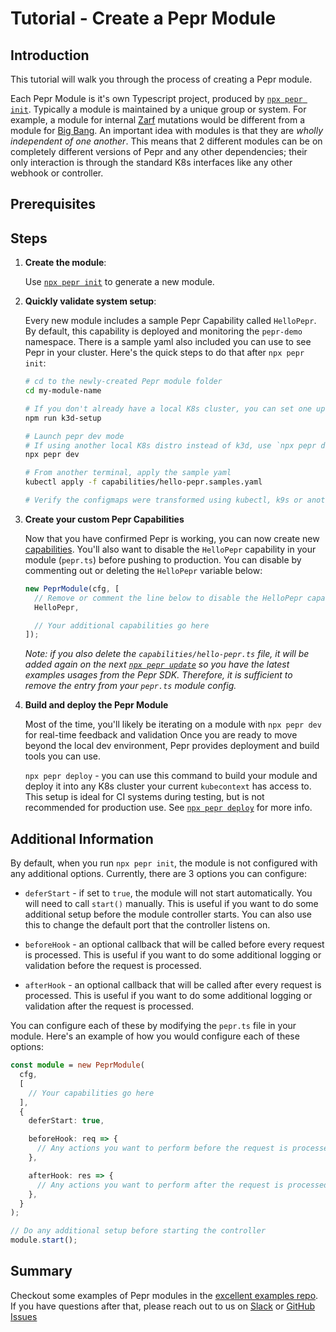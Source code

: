 # Tutorial - Create a Pepr Module

## Introduction

This tutorial will walk you through the process of creating a Pepr module.

Each Pepr Module is it's own Typescript project, produced by [`npx pepr init`](../030_user-guide/010_pepr-cli.md#pepr-init). Typically a module is maintained by a unique group or system. For example, a module for internal [Zarf](https://zarf.dev/) mutations would be different from a module for [Big Bang](https://p1.dso.mil/products/big-bang). An important idea with modules is that they are _wholly independent of one another_. This means that 2 different modules can be on completely different versions of Pepr and any other dependencies; their only interaction is through the standard K8s interfaces like any other webhook or controller.

## Prerequisites

## Steps

1. **Create the module**:

   Use [`npx pepr init`](../030_user-guide/010_pepr-cli.md#pepr-init) to generate a new module.

1. **Quickly validate system setup**:

   Every new module includes a sample Pepr Capability called `HelloPepr`. By default,
   this capability is deployed and monitoring the `pepr-demo` namespace. There is a sample
   yaml also included you can use to see Pepr in your cluster. Here's the quick steps to do
   that after `npx pepr init`:

   ```bash
   # cd to the newly-created Pepr module folder
   cd my-module-name

   # If you don't already have a local K8s cluster, you can set one up with k3d
   npm run k3d-setup

   # Launch pepr dev mode
   # If using another local K8s distro instead of k3d, use `npx pepr dev --host host.docker.internal`
   npx pepr dev

   # From another terminal, apply the sample yaml
   kubectl apply -f capabilities/hello-pepr.samples.yaml

   # Verify the configmaps were transformed using kubectl, k9s or another tool
   ```

1. **Create your custom Pepr Capabilities**

   Now that you have confirmed Pepr is working, you can now create new [capabilities](../030_user-guide/040_capabilities.md). You'll also want to disable the `HelloPepr` capability in your module (`pepr.ts`) before pushing to production. You can disable by commenting out or deleting the `HelloPepr` variable below:

   ```typescript
   new PeprModule(cfg, [
     // Remove or comment the line below to disable the HelloPepr capability
     HelloPepr,

     // Your additional capabilities go here
   ]);
   ```

   _Note: if you also delete the `capabilities/hello-pepr.ts` file, it will be added again on the next [`npx pepr update`](../030_user-guide/010_pepr-cli.md#pepr-update) so you have the latest examples usages from the Pepr SDK. Therefore, it is sufficient to remove the entry from your `pepr.ts` module
   config._

1. **Build and deploy the Pepr Module**

   Most of the time, you'll likely be iterating on a module with `npx pepr dev` for real-time feedback and validation Once you are ready to move beyond the local dev environment, Pepr provides deployment and build tools you can use.

   `npx pepr deploy` - you can use this command to build your module and deploy it into any K8s cluster your current `kubecontext` has access to. This setup is ideal for CI systems during testing, but is not recommended for production use. See [`npx pepr deploy`](../030_user-guide/010_pepr-cli.md#pepr-deploy) for more info.

## Additional Information

By default, when you run `npx pepr init`, the module is not configured with any additional options. Currently, there are 3 options you can configure:

- `deferStart` - if set to `true`, the module will not start automatically. You will need to call `start()` manually. This is useful if you want to do some additional setup before the module controller starts. You can also use this to change the default port that the controller listens on.

- `beforeHook` - an optional callback that will be called before every request is processed. This is useful if you want to do some additional logging or validation before the request is processed.

- `afterHook` - an optional callback that will be called after every request is processed. This is useful if you want to do some additional logging or validation after the request is processed.

You can configure each of these by modifying the `pepr.ts` file in your module. Here's an example of how you would configure each of these options:

```typescript
const module = new PeprModule(
  cfg,
  [
    // Your capabilities go here
  ],
  {
    deferStart: true,

    beforeHook: req => {
      // Any actions you want to perform before the request is processed, including modifying the request.
    },

    afterHook: res => {
      // Any actions you want to perform after the request is processed, including modifying the response.
    },
  }
);

// Do any additional setup before starting the controller
module.start();
```

## Summary

Checkout some examples of Pepr modules in the [excellent examples repo](https://github.com/defenseunicorns/pepr-excellent-examples). If you have questions after that, please reach out to us on [Slack](https://kubernetes.slack.com/archives/C06DGH40UCB) or [GitHub Issues](https://github.com/defenseunicorns/pepr/issues)
